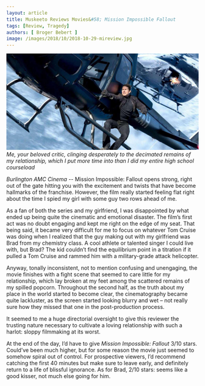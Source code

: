 ```yaml
---
layout: article
title: Muskeeto Reviews Movies&#58; Mission Impossible Fallout
tags: [Review, Tragedy]
authors: [ Broger Bebert ]
image: /images/2018/10/2018-10-29-mireview.jpg
---
```

![ *Me, your beloved critic, clinging desperately to the decimated remains of my relationship, which I put more time into than I did my entire high school courseload* ](/images/2018/10/2018-10-29-mireview.jpg)
*Me, your beloved critic, clinging desperately to the decimated remains of my relationship, which I put more time into than I did my entire high school courseload*

*Burlington AMC Cinema* -- Mission Impossible: Fallout opens strong, right out of the gate hitting you with the excitement and twists that have become hallmarks of the franchise. However, the film really started feeling flat right about the time I spied my girl with some guy two rows ahead of me. 

As a fan of both the series and my girlfriend, I was disappointed by what ended up being quite the cinematic and emotional disaster. The film’s first act was no doubt engaging and kept me right on the edge of my seat. That being said, it became very difficult for me to focus on whatever Tom Cruise was doing when I realized that the guy making out with my girlfriend was Brad from my chemistry class. A cool athlete or talented singer I could live with, but Brad? The kid couldn’t find the equilibrium point in a titration if it pulled a Tom Cruise and rammed him with a military-grade attack helicopter. 

Anyway, tonally inconsistent, not to mention confusing and unengaging, the movie finishes with a fight scene that seemed to care little for my relationship, which lay broken at my feet among the scattered remains of my spilled popcorn. Throughout the second half, as the truth about my place in the world started to become clear, the cinematography became quite lackluster, as the screen started looking blurry and wet – not really sure how they missed that one in the post-production process. 

It seemed to me a huge directorial oversight to give this reviewer the trusting nature necessary to cultivate a loving relationship with such a harlot: sloppy filmmaking at its worst. 

At the end of the day, I’d have to give *Mission Impossible: Fallout*  3/10 stars. Could’ve been much higher, but for some reason the movie just seemed to somehow spiral out of control. For prospective viewers, I’d recommend catching the first 40 minutes but make sure to leave early, and definitely return to a life of blissful ignorance. As for Brad, 2/10 stars: seems like a good kisser, not much else going for him.


